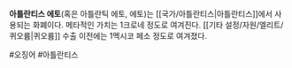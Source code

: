 **아틀란티스 에토**(혹은 아틀란틱 에토, 에토)는 [[국가/아틀란티스|아틀란티스]]에서 사용되는 화폐이다. 메타적인 가치는 1크로네 정도로 여겨진다. [[기타 설정/자원/엘리트/퀴오륨|퀴오륨]] 수출 이전에는 1멕시코 페소 정도로 여겨졌다.

#오징어 #아틀란티스